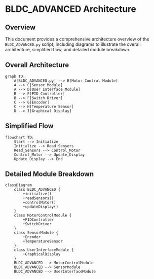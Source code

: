 # BLDC_ADVANCED Architecture

## Overview

This document provides a comprehensive architecture overview of the `BLDC_ADVANCED.py` script, including diagrams to illustrate the overall architecture, simplified flow, and detailed module breakdown.

## Overall Architecture

```mermaid
graph TD;
    A[BLDC_ADVANCED.py] --> B[Motor Control Module]
    A --> C[Sensor Module]
    A --> D[User Interface Module]
    B --> E[PID Controller]
    B --> F[Switch Driver]
    C --> G[Encoder]
    C --> H[Temperature Sensor]
    D --> I[Graphical Display]
```

## Simplified Flow

```mermaid
flowchart TD;
    Start --> Initialize
    Initialize --> Read_Sensors
    Read_Sensors --> Control_Motor
    Control_Motor --> Update_Display
    Update_Display --> End
```

## Detailed Module Breakdown

```mermaid
classDiagram
    class BLDC_ADVANCED {
        +initialize()
        +readSensors()
        +controlMotor()
        +updateDisplay()
    }
    class MotorControlModule {
        +PIDController
        +SwitchDriver
    }
    class SensorModule {
        +Encoder
        +TemperatureSensor
    }
    class UserInterfaceModule {
        +GraphicalDisplay
    }
    BLDC_ADVANCED --> MotorControlModule
    BLDC_ADVANCED --> SensorModule
    BLDC_ADVANCED --> UserInterfaceModule
```
